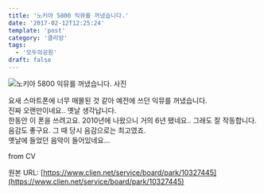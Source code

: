 ```yaml
---
title: '노키아 5800 익뮤를 꺼냈습니다.'
date: '2017-02-12T12:25:24'
template: 'post'
category: '클리앙'
tags: 
  - '모두의공원'
draft: false
---
```


![노키아 5800 익뮤를 꺼냈습니다. 사진](https://cdn.clien.net/web/api/file/F01/5508486/e7189aba9a9f4738b0c.JPG?w=780&h=30000)

요새 스마트폰에 너무 매몰된 것 같아 예전에 쓰던 익뮤를 꺼냈습니다.  
진짜 오랜만이네요.. 옛날 생각납니다.  
한동안 이 폰을 쓰려고요. 2010년에 나왔으니 거의 6년 됐네요.. 그래도 잘 작동합니다.  
음감도 좋구요. 그 때 당시 음감으로는 최고였죠.  
옛날에 들었던 음악이 들어있네요...  
  
from CV

원본 URL: [https://www.clien.net/service/board/park/10327445](https://www.clien.net/service/board/park/10327445)